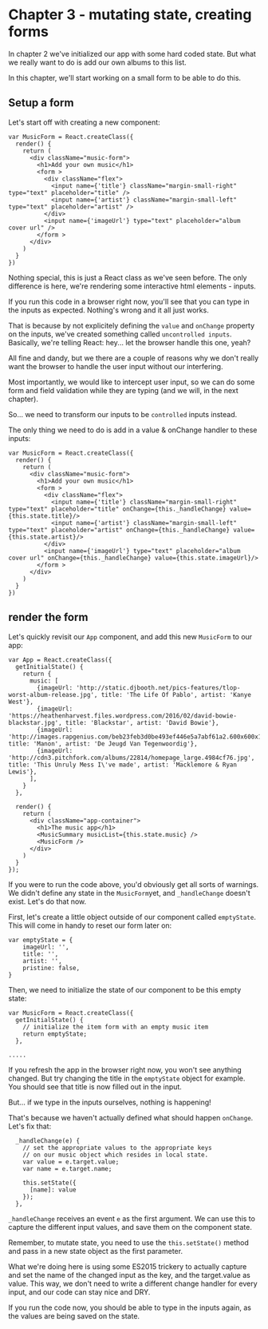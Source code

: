# Chapter 3 - mutating state, creating forms

In chapter 2 we've initialized our app with some hard coded state. But what we really want to do is add our own albums to this list.

In this chapter, we'll start working on a small form to be able to do this.

## Setup a form

Let's start off with creating a new component:

```
var MusicForm = React.createClass({
  render() {
    return (
      <div className="music-form">
        <h1>Add your own music</h1>
        <form >
          <div className="flex">
            <input name={'title'} className="margin-small-right" type="text" placeholder="title" />
            <input name={'artist'} className="margin-small-left" type="text" placeholder="artist" />
          </div>
          <input name={'imageUrl'} type="text" placeholder="album cover url" />
        </form >
      </div>
    )
  }
})
```

Nothing special, this is just a React class as we've seen before.
The only difference is here, we're rendering some interactive html elements - inputs.

If you run this code in a browser right now, you'll see that you can type in the inputs as expected. Nothing's wrong and it all just works.

That is because by not explicitely defining the `value` and `onChange` property on the inputs, we've created something called `uncontrolled inputs`. Basically, we're telling React: hey... let the browser handle this one, yeah?

All fine and dandy, but we there are a couple of reasons why we don't really want the browser to handle the user input without our interfering.

Most importantly, we would like to intercept user input, so we can do some form and field validation while they are typing (and we will, in the next chapter).

So... we need to transform our inputs to be `controlled` inputs instead.

The only thing we need to do is add in a value & onChange handler to these inputs:

```
var MusicForm = React.createClass({
  render() {
    return (
      <div className="music-form">
        <h1>Add your own music</h1>
        <form >
          <div className="flex">
            <input name={'title'} className="margin-small-right" type="text" placeholder="title" onChange={this._handleChange} value={this.state.title}/>
            <input name={'artist'} className="margin-small-left" type="text" placeholder="artist" onChange={this._handleChange} value={this.state.artist}/>
          </div>
          <input name={'imageUrl'} type="text" placeholder="album cover url" onChange={this._handleChange} value={this.state.imageUrl}/>
        </form >
      </div>
    )
  }
})
```
## render the form
Let's quickly revisit our `App` component, and add this new `MusicForm` to our app:

```
var App = React.createClass({
  getInitialState() {
    return {
      music: [
        {imageUrl: 'http://static.djbooth.net/pics-features/tlop-worst-album-release.jpg', title: 'The Life Of Pablo', artist: 'Kanye West'},
        {imageUrl: 'https://heathenharvest.files.wordpress.com/2016/02/david-bowie-blackstar.jpg', title: 'Blackstar', artist: 'David Bowie'},
        {imageUrl: 'http://images.rapgenius.com/beb23feb3d0be493ef446e5a7abf61a2.600x600x1.jpg', title: 'Manon', artist: 'De Jeugd Van Tegenwoordig'},
        {imageUrl: 'http://cdn3.pitchfork.com/albums/22814/homepage_large.4984cf76.jpg', title: 'This Unruly Mess I\'ve made', artist: 'Macklemore & Ryan Lewis'},
      ],
    }
  },

  render() {
    return (
      <div className="app-container">
        <h1>The music app</h1>
        <MusicSummary musicList={this.state.music} />
        <MusicForm />
      </div>
    )
  }
});
```


If you were to run the code above, you'd obviously get all sorts of warnings. We didn't define any state in the `MusicForm`yet, and `_handleChange` doesn't exist. Let's do that now.

First, let's create a little object outside of our component called `emptyState`. This will come in handy to reset our form later on:

```
var emptyState = {
    imageUrl: '',
    title: '',
    artist: '',
    pristine: false,
}
```

Then, we need to initialize the state of our component to be this empty state:

```
var MusicForm = React.createClass({
  getInitialState() {
    // initialize the item form with an empty music item
    return emptyState;
  },

.....
```

If you refresh the app in the browser right now, you won't see anything changed. But try changing the title in the `emptyState` object for example. You should see that title is now filled out in the input.

But... if we type in the inputs ourselves, nothing is happening!

That's because we haven't actually defined what should happen `onChange`. Let's fix that:

```
  _handleChange(e) {
    // set the appropriate values to the appropriate keys
    // on our music object which resides in local state.
    var value = e.target.value;
    var name = e.target.name;

    this.setState({
      [name]: value
    });
  },
```

`_handleChange` receives an event `e` as the first argument. We can use this to capture the different input values, and save them on the component state.

Remember, to mutate state, you need to use the `this.setState()` method and pass in a new state object as the first parameter.

What we're doing here is using some ES2015 trickery to actually capture and set the name of the changed input as the key, and the target.value as value. This way, we don't need to write a different change handler for every input, and our code can stay nice and DRY.

If you run the code now, you should be able to type in the inputs again, as the values are being saved on the state.

